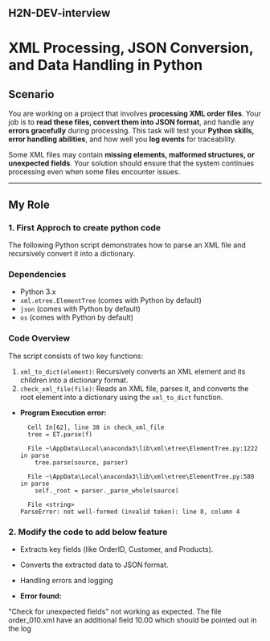 ## H2N-DEV-interview


# XML Processing, JSON Conversion, and Data Handling in Python

## Scenario
You are working on a project that involves **processing XML order files**. Your job is to **read these files, convert them into JSON format**, and handle any **errors gracefully** during processing. This task will test your **Python skills, error handling abilities**, and how well you **log events** for traceability. 

Some XML files may contain **missing elements, malformed structures, or unexpected fields**. Your solution should ensure that the system continues processing even when some files encounter issues.

---

## My Role

### 1. First Approch to create python code

The following Python script demonstrates how to parse an XML file and recursively convert it into a dictionary.

### Dependencies

- Python 3.x
- `xml.etree.ElementTree` (comes with Python by default)
- `json` (comes with Python by default)
- `os` (comes with Python by default)

### Code Overview

The script consists of two key functions:
1. `xml_to_dict(element)`: Recursively converts an XML element and its children into a dictionary format.
2. `check_xml_file(file)`: Reads an XML file, parses it, and converts the root element into a dictionary using the `xml_to_dict` function.



- **Program Execution error:**
  ```
    Cell In[62], line 38 in check_xml_file
    tree = ET.parse(f)

    File ~\AppData\Local\anaconda3\lib\xml\etree\ElementTree.py:1222 in parse
      tree.parse(source, parser)

    File ~\AppData\Local\anaconda3\lib\xml\etree\ElementTree.py:580 in parse
      self._root = parser._parse_whole(source)

    File <string>
  ParseError: not well-formed (invalid token): line 8, column 4
  ```
### 2. Modify the code to add below feature


- Extracts key fields (like OrderID, Customer, and Products).

- Converts the extracted data to JSON format.

- Handling errors and logging

- **Error found:**

"Check for unexpected fields" not working as expected. The file order_010.xml have an additional field <Discount>10.00</Discount> which should be pointed out in the log

